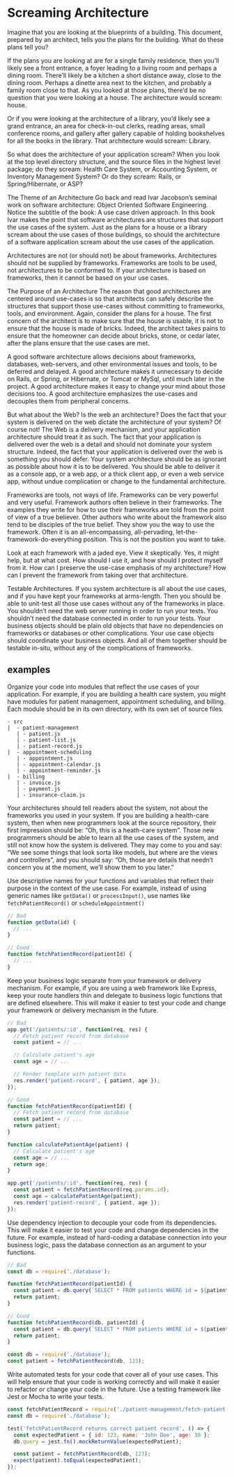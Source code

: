 # Screaming Architecture
Imagine that you are looking at the blueprints of a building. This document, prepared by an architect, tells you the plans for the building. What do these plans tell you?

If the plans you are looking at are for a single family residence, then you’ll likely see a front entrance, a foyer leading to a living room and perhaps a dining room. There’ll likely be a kitchen a short distance away, close to the dining room. Perhaps a dinette area next to the kitchen, and probably a family room close to that. As you looked at those plans, there’d be no question that you were looking at a house. The architecture would scream: house.

Or if you were looking at the architecture of a library, you’d likely see a grand entrance, an area for check-in-out clerks, reading areas, small conference rooms, and gallery after gallery capable of holding bookshelves for all the books in the library. That architecture would scream: Library.

So what does the architecture of your application scream? When you look at the top level directory structure, and the source files in the highest level package; do they scream: Health Care System, or Accounting System, or Inventory Management System? Or do they scream: Rails, or Spring/Hibernate, or ASP?

The Theme of an Architecture
Go back and read Ivar Jacobson’s seminal work on software architecture: Object Oriented Software Engineering. Notice the subtitle of the book: A use case driven approach. In this book Ivar makes the point that software architectures are structures that support the use cases of the system. Just as the plans for a house or a library scream about the use cases of those buildings, so should the architecture of a software application scream about the use cases of the application.

Architectures are not (or should not) be about frameworks. Architectures should not be supplied by frameworks. Frameworks are tools to be used, not architectures to be conformed to. If your architecture is based on frameworks, then it cannot be based on your use cases.

The Purpose of an Architecture
The reason that good architectures are centered around use-cases is so that architects can safely describe the structures that support those use-cases without committing to frameworks, tools, and environment. Again, consider the plans for a house. The first concern of the architect is to make sure that the house is usable, it is not to ensure that the house is made of bricks. Indeed, the architect takes pains to ensure that the homeowner can decide about bricks, stone, or cedar later, after the plans ensure that the use cases are met.

A good software architecture allows decisions about frameworks, databases, web-servers, and other environmental issues and tools, to be deferred and delayed. A good architecture makes it unnecessary to decide on Rails, or Spring, or Hibernate, or Tomcat or MySql, until much later in the project. A good architecture makes it easy to change your mind about those decisions too. A good architecture emphasizes the use-cases and decouples them from peripheral concerns.

But what about the Web?
Is the web an architecture? Does the fact that your system is delivered on the web dictate the architecture of your system? Of course not! The Web is a delivery mechanism, and your application architecture should treat it as such. The fact that your application is delivered over the web is a detail and should not dominate your system structure. Indeed, the fact that your application is delivered over the web is something you should defer. Your system architecture should be as ignorant as possible about how it is to be delivered. You should be able to deliver it as a console app, or a web app, or a thick client app, or even a web service app, without undue complication or change to the fundamental architecture.

Frameworks are tools, not ways of life.
Frameworks can be very powerful and very useful. Framework authors often believe in their frameworks. The examples they write for how to use their frameworks are told from the point of view of a true believer. Other authors who write about the framework also tend to be disciples of the true belief. They show you the way to use the framework. Often it is an all-encompassing, all-pervading, let-the-framework-do-everything position. This is not the position you want to take.

Look at each framework with a jaded eye. View it skeptically. Yes, it might help, but at what cost. How should I use it, and how should I protect myself from it. How can I preserve the use-case emphasis of my architecture? How can I prevent the framework from taking over that architecture.

Testable Architectures.
If you system architecture is all about the use cases, and if you have kept your frameworks at arms-length. Then you should be able to unit-test all those use cases without any of the frameworks in place. You shouldn’t need the web server running in order to run your tests. You shouldn’t need the database connected in order to run your tests. Your business objects should be plain old objects that have no dependencies on frameworks or databases or other complications. Your use case objects should coordinate your business objects. And all of them together should be testable in-situ, without any of the complications of frameworks.

## examples

Organize your code into modules that reflect the use cases of your application. For example, if you are building a health care system, you might have modules for patient management, appointment scheduling, and billing. Each module should be in its own directory, with its own set of source files.

```
- src
|  - patient-management
   | - patient.js
   | - patient-list.js
   | - patient-record.js
|  - appointment-scheduling
   | - appointment.js
   | - appointment-calendar.js
   | - appointment-reminder.js
|  - billing
   | - invoice.js
   | - payment.js
   | - insurance-claim.js
```

Your architectures should tell readers about the system, not about the frameworks you used in your system. If you are building a health-care system, then when new programmers look at the source repository, their first impression should be: “Oh, this is a heath-care system”. Those new programmers should be able to learn all the use cases of the system, and still not know how the system is delivered. They may come to you and say: “We see some things that look sorta like models,
but where are the views and controllers”, and you should say: “Oh, those are details that needn’t concern you at the moment, we’ll show them to you later.”

Use descriptive names for your functions and variables that reflect their purpose in the context of the use case. For example, instead of using generic names like ``getData()`` or ``processInput()``, use names like ``fetchPatientRecord()`` or ``scheduleAppointment()``
``` javascript
// Bad
function getData(id) {
  // ...
}
``` 
``` javascript
// Good
function fetchPatientRecord(patientId) {
  // ...
}
```
Keep your business logic separate from your framework or delivery mechanism. For example, if you are using a web framework like Express, keep your route handlers thin and delegate to business logic functions that are defined elsewhere. This will make it easier to test your code and change your framework or delivery mechanism in the future.
``` javascript
// Bad
app.get('/patients/:id', function(req, res) {
  // Fetch patient record from database
  const patient = // ...

  // Calculate patient's age
  const age = // ...

  // Render template with patient data
  res.render('patient-record', { patient, age });
});
```

``` javascript
// Good
function fetchPatientRecord(patientId) {
  // Fetch patient record from database
  const patient = // ...
  return patient;
}

function calculatePatientAge(patient) {
  // Calculate patient's age
  const age = // ...
  return age;
}
```
``` javascript
app.get('/patients/:id', function(req, res) {
  const patient = fetchPatientRecord(req.params.id);
  const age = calculatePatientAge(patient);
  res.render('patient-record', { patient, age });
});
```
Use dependency injection to decouple your code from its dependencies. This will make it easier to test your code and change dependencies in the future. For example, instead of hard-coding a database connection into your business logic, pass the database connection as an argument to your functions.
``` javascript
// Bad
const db = require('./database');

function fetchPatientRecord(patientId) {
  const patient = db.query(`SELECT * FROM patients WHERE id = ${patientId}`);
  return patient;
}

```
``` javascript
// Good
function fetchPatientRecord(db, patientId) {
  const patient = db.query(`SELECT * FROM patients WHERE id = ${patientId}`);
  return patient;
}

const db = require('./database');
const patient = fetchPatientRecord(db, 123);
```
Write automated tests for your code that cover all of your use cases. This will help ensure that your code is working correctly and will make it easier to refactor or change your code in the future. Use a testing framework like Jest or Mocha to write your tests.

``` javascript
const fetchPatientRecord = require('./patient-management/fetch-patient-record');
const db = require('./database');

test('fetchPatientRecord returns correct patient record', () => {
  const expectedPatient = { id: 123, name: 'John Doe', age: 30 };
  db.query = jest.fn().mockReturnValue(expectedPatient);

  const patient = fetchPatientRecord(db, 123);
  expect(patient).toEqual(expectedPatient);
});

```
